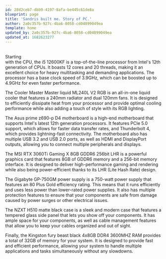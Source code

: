 ```yaml
---
id: 28d2ceb7-dbb9-4197-8afa-be445c61de8a
blueprint: page
title: 'Sandris built me. Story of PC.'
author: 2a0c357b-927c-4ba6-8058-cd04899049ea
template: home
updated_by: 2a0c357b-927c-4ba6-8058-cd04899049ea
updated_at: 1682623277
---
```

<br>Starting</br> with the CPU, the i5 12600KF is a top-of-the-line processor from Intel's 12th generation of CPUs. It boasts 12 cores and 20 threads, making it an excellent choice for heavy multitasking and demanding applications. The processor has a base clock speed of 3.9GHz, which can be boosted up to 4.9GHz for even faster performance.

The Cooler Master Master liquid ML240L V2 RGB is an all-in-one liquid cooler that features a 240mm radiator and dual 120mm fans. It is designed to efficiently dissipate heat from your processor and provide optimal cooling performance while also adding a touch of style with its RGB lighting.

The Asus prime z690-p D4 motherboard is a high-end motherboard that supports Intel's latest 12th generation processors. It features PCIe 5.0 support, which allows for faster data transfer rates, and Thunderbolt 4, which provides lightning-fast connectivity. The motherboard also has multiple USB 3.2 and USB 2.0 ports, as well as HDMI and DisplayPort outputs, allowing you to connect multiple peripherals and displays.

The MSI RTX 3060Ti Gaming X 8GB GDDR6 256bit LHR is a powerful graphics card that features 8GB of GDDR6 memory and a 256-bit memory interface. It is designed to deliver high-performance gaming and rendering while also being power-efficient thanks to its LHR (Lite Hash Rate) design.

The Gigabyte GP-750GM power supply is a 750-watt power supply that features an 80 Plus Gold efficiency rating. This means that it runs efficiently and uses less power than lower-rated power supplies. It also has multiple protection features to ensure that your components are safe from damage caused by power surges or other electrical issues.

The NZXT H510 matte black case is a sleek and modern case that features a tempered glass side panel that lets you show off your components. It has ample space for your components, as well as cable management features that allow you to keep your cables organized and out of sight.

Finally, the Kingston fury beast black 4x8GB DDR4 3600MHZ RAM provides a total of 32GB of memory for your system. It is designed to provide fast and efficient performance, allowing your system to handle multiple applications and tasks simultaneously without any slowdowns.